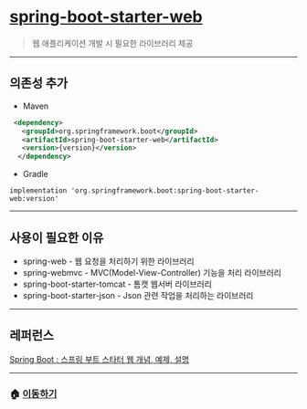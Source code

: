 # [spring-boot-starter-web](https://mvnrepository.com/artifact/org.springframework.boot/spring-boot-starter-web)

> 웹 애플리케이션 개발 시 필요한 라이브러리 제공

---

## 의존성 추가

* Maven

```xml
 <dependency>
   <groupId>org.springframework.boot</groupId>
   <artifactId>spring-boot-starter-web</artifactId>
   <version>{version}</version>
  </dependency>
```

* Gradle

```Gradle
implementation 'org.springframework.boot:spring-boot-starter-web:version'
```

---

## 사용이 필요한 이유

* spring-web - 웹 요청을 처리하기 위한 라이브러리
* spring-webmvc - MVC(Model-View-Controller) 기능을 처리 라이브러리
* spring-boot-starter-tomcat - 톰캣 웹서버 라이브러리
* spring-boot-starter-json - Json 관련 작업을 처리하는 라이브러리

---

## 레퍼런스

[Spring Boot : 스프링 부트 스타터 웹 개념, 예제, 설명](https://jjeongil.tistory.com/2142)

---

### 🏠 [이동하기](../../../README.md)
